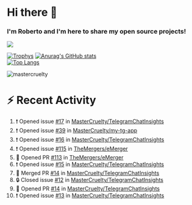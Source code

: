 # Hi there 👋
### I'm Roberto and I'm here to share my open source projects!

<img src="https://komarev.com/ghpvc/?username=mastercruelty&label=Profile views&color=0e75b6"><br>

[![Trophys](https://github-profile-trophy.vercel.app/?username=mastercruelty)](https://github.com/ryo-ma/github-profile-trophy)
[![Anurag's GitHub stats](https://github-readme-stats.vercel.app/api?username=mastercruelty&show_icons=true&theme=tokyonight)](https://github.com/anuraghazra/github-readme-stats)<br>
[![Top Langs](https://github-readme-stats.vercel.app/api/top-langs/?username=mastercruelty&langs_count=10&hide=jupyter%20notebook&exclude_repo=Alarm-project&layout=compact&theme=tokyonight)](https://github.com/anuraghazra/github-readme-stats)
<p><img align="center" src="https://github-readme-streak-stats.herokuapp.com/?user=mastercruelty&" alt="mastercruelty" /></p>

# :zap: Recent Activity
<!--START_SECTION:activity-->
1. ❗ Opened issue [#17](https://github.com/MasterCruelty/TelegramChatInsights/issues/17) in [MasterCruelty/TelegramChatInsights](https://github.com/MasterCruelty/TelegramChatInsights)
2. ❗ Opened issue [#39](https://github.com/MasterCruelty/my-tg-app/issues/39) in [MasterCruelty/my-tg-app](https://github.com/MasterCruelty/my-tg-app)
3. ❗ Opened issue [#16](https://github.com/MasterCruelty/TelegramChatInsights/issues/16) in [MasterCruelty/TelegramChatInsights](https://github.com/MasterCruelty/TelegramChatInsights)
4. ❗ Opened issue [#115](https://github.com/TheMergers/eMerger/issues/115) in [TheMergers/eMerger](https://github.com/TheMergers/eMerger)
5. 💪 Opened PR [#113](https://github.com/TheMergers/eMerger/pull/113) in [TheMergers/eMerger](https://github.com/TheMergers/eMerger)
6. ❗ Opened issue [#15](https://github.com/MasterCruelty/TelegramChatInsights/issues/15) in [MasterCruelty/TelegramChatInsights](https://github.com/MasterCruelty/TelegramChatInsights)
7. 🎉 Merged PR [#14](https://github.com/MasterCruelty/TelegramChatInsights/pull/14) in [MasterCruelty/TelegramChatInsights](https://github.com/MasterCruelty/TelegramChatInsights)
8. 🔒 Closed issue [#12](https://github.com/MasterCruelty/TelegramChatInsights/issues/12) in [MasterCruelty/TelegramChatInsights](https://github.com/MasterCruelty/TelegramChatInsights)
9. 💪 Opened PR [#14](https://github.com/MasterCruelty/TelegramChatInsights/pull/14) in [MasterCruelty/TelegramChatInsights](https://github.com/MasterCruelty/TelegramChatInsights)
10. ❗ Opened issue [#13](https://github.com/MasterCruelty/TelegramChatInsights/issues/13) in [MasterCruelty/TelegramChatInsights](https://github.com/MasterCruelty/TelegramChatInsights)
<!--END_SECTION:activity-->
